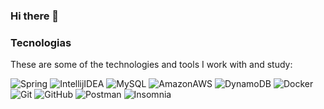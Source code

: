 ### Hi there 👋
 <h3>Tecnologias</h3>

These are some of the technologies and tools I work with and study:

![Spring](https://img.shields.io/badge/-Spring-black?style=flat-square&logo=spring&logoColor=green)
![IntellijIDEA](https://img.shields.io/badge/-IntellijIDEA-black?style=flat-square&logo=intellijidea&logoColor=white)
![MySQL](https://img.shields.io/badge/-MySQL-black?style=flat-square&logo=mysql&logoColor=white)
![AmazonAWS](https://img.shields.io/badge/AmazonAWS-black?style=flat-square&logo=amazonaws&logoColor=orange)
![DynamoDB](https://img.shields.io/badge/DynamoDB-black?style=flat-square&logo=amazondynamodb&logoColor=blue)
![Docker](https://img.shields.io/badge/-Docker-black?style=flat-square&logo=docker&logoColor=blue)
![Git](https://img.shields.io/badge/-Git-black?style=flat-square&logo=git)
![GitHub](https://img.shields.io/badge/-GitHub-black?style=flat-square&logo=github)
![Postman](https://img.shields.io/badge/-Postman-black?style=flat-square&logo=postman&logoColor=red)
![Insomnia](https://img.shields.io/badge/-Insominia-black?style=flat-square&logo=insomnia&logoColor=blue)

